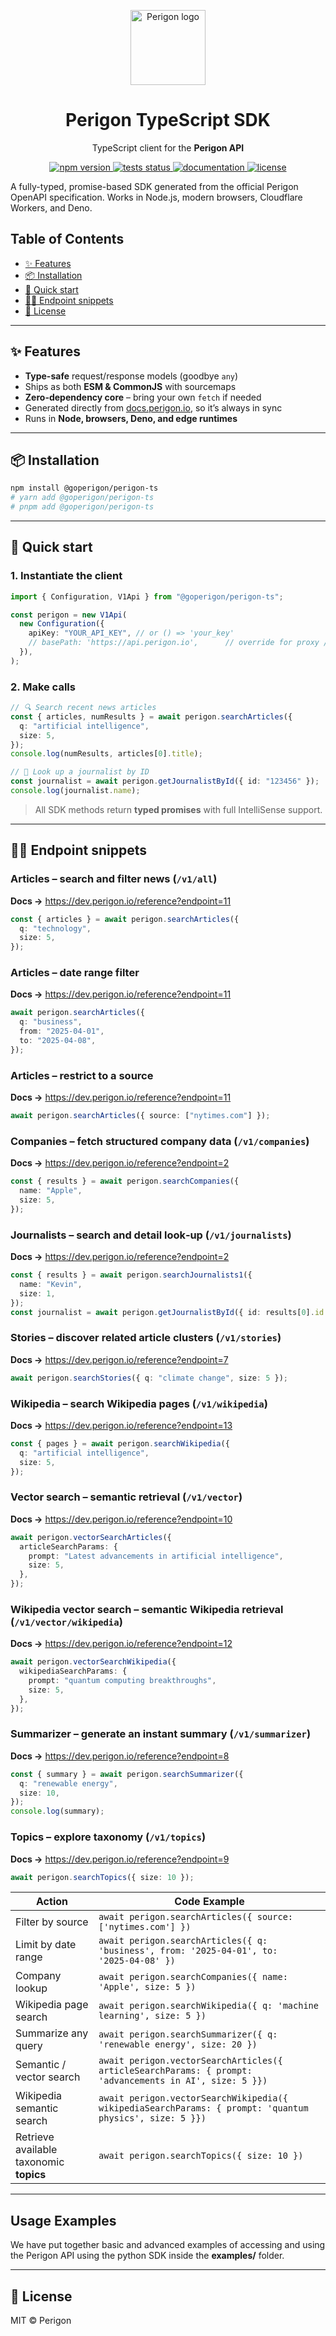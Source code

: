 <!-- ----------  Header  ---------- -->
<p align="center">
  <img src="https://goperigon.com/favicon.ico" width="120" alt="Perigon logo" />
</p>

<h1 align="center">Perigon&nbsp;TypeScript&nbsp;SDK</h1>
<p align="center">TypeScript client for the <strong>Perigon&nbsp;API</strong></p>

<!-- ----------  Badges  ---------- -->
<p align="center">
  <!-- npm -->
  <a href="https://www.npmjs.com/package/@goperigon/perigon-ts">
    <img src="https://img.shields.io/npm/v/@goperigon/perigon-ts?style=for-the-badge" alt="npm version">
  </a>
  <!-- tests -->
  <a href="https://github.com/goperigon/perigon-ts/actions/workflows/test.yml">
    <img src="https://img.shields.io/github/actions/workflow/status/goperigon/perigon-ts/test.yml?label=tests%20%E2%9C%85&style=for-the-badge" alt="tests status">
  </a>
  <!-- docs -->
  <a href="https://docs.perigon.io">
    <img src="https://img.shields.io/badge/docs-perigon.io-informational?style=for-the-badge&logo=readthedocs" alt="documentation">
  </a>
  <!-- license -->
  <a href="LICENSE">
    <img src="https://img.shields.io/github/license/goperigon/perigon-ts?style=for-the-badge" alt="license">
  </a>
</p>

A fully-typed, promise-based SDK generated from the official Perigon OpenAPI specification. Works in Node.js, modern browsers, Cloudflare Workers, and Deno.

## Table&nbsp;of&nbsp;Contents

<!-- START doctoc generated TOC please keep comment here to allow auto update -->
<!-- DON'T EDIT THIS SECTION, INSTEAD RE-RUN doctoc TO UPDATE -->

- [✨ Features](#-features)
- [📦 Installation](#-installation)
- [🚀 Quick start](#-quick-start)
- [🧑‍💻 Endpoint snippets](#-endpoint-snippets)
- [🪪 License](#-license)

<!-- END doctoc generated TOC please keep comment here to allow auto update -->

---

## ✨ Features

- **Type-safe** request/response models (goodbye `any`)
- Ships as both **ESM & CommonJS** with sourcemaps
- **Zero-dependency core** – bring your own `fetch` if needed
- Generated directly from [docs.perigon.io](https://docs.perigon.io), so it’s always in sync
- Runs in **Node, browsers, Deno, and edge runtimes**

---

## 📦 Installation

```bash
npm install @goperigon/perigon-ts
# yarn add @goperigon/perigon-ts
# pnpm add @goperigon/perigon-ts
```

---

## 🚀 Quick start

### 1. Instantiate the client

```ts
import { Configuration, V1Api } from "@goperigon/perigon-ts";

const perigon = new V1Api(
  new Configuration({
    apiKey: "YOUR_API_KEY", // or () => 'your_key'
    // basePath: 'https://api.perigon.io',      // override for proxy / dev
  }),
);
```

### 2. Make calls

```ts
// 🔍 Search recent news articles
const { articles, numResults } = await perigon.searchArticles({
  q: "artificial intelligence",
  size: 5,
});
console.log(numResults, articles[0].title);

// 👤 Look up a journalist by ID
const journalist = await perigon.getJournalistById({ id: "123456" });
console.log(journalist.name);
```

> All SDK methods return **typed promises** with full IntelliSense support.

---

## 🧑‍💻 Endpoint snippets

### Articles – search and filter news (`/v1/all`)<br>

**Docs →** <https://dev.perigon.io/reference?endpoint=11>

```ts
const { articles } = await perigon.searchArticles({
  q: "technology",
  size: 5,
});
```

### Articles – date range filter<br>

**Docs →** <https://dev.perigon.io/reference?endpoint=11>

```ts
await perigon.searchArticles({
  q: "business",
  from: "2025-04-01",
  to: "2025-04-08",
});
```

### Articles – restrict to a source<br>

**Docs →** <https://dev.perigon.io/reference?endpoint=11>

```ts
await perigon.searchArticles({ source: ["nytimes.com"] });
```

### Companies – fetch structured company data (`/v1/companies`)<br>

**Docs →** <https://dev.perigon.io/reference?endpoint=2>

```ts
const { results } = await perigon.searchCompanies({
  name: "Apple",
  size: 5,
});
```

### Journalists – search and detail look‑up (`/v1/journalists`)<br>

**Docs →** <https://dev.perigon.io/reference?endpoint=2>

```ts
const { results } = await perigon.searchJournalists1({
  name: "Kevin",
  size: 1,
});
const journalist = await perigon.getJournalistById({ id: results[0].id });
```

### Stories – discover related article clusters (`/v1/stories`)<br>

**Docs →** <https://dev.perigon.io/reference?endpoint=7>

```ts
await perigon.searchStories({ q: "climate change", size: 5 });
```

### Wikipedia – search Wikipedia pages (`/v1/wikipedia`)<br>

**Docs →** <https://dev.perigon.io/reference?endpoint=13>

```ts
const { pages } = await perigon.searchWikipedia({
  q: "artificial intelligence",
  size: 5,
});
```

### Vector search – semantic retrieval (`/v1/vector`)<br>

**Docs →** <https://dev.perigon.io/reference?endpoint=10>

```ts
await perigon.vectorSearchArticles({
  articleSearchParams: {
    prompt: "Latest advancements in artificial intelligence",
    size: 5,
  },
});
```

### Wikipedia vector search – semantic Wikipedia retrieval (`/v1/vector/wikipedia`)<br>

**Docs →** <https://dev.perigon.io/reference?endpoint=12>

```ts
await perigon.vectorSearchWikipedia({
  wikipediaSearchParams: {
    prompt: "quantum computing breakthroughs",
    size: 5,
  },
});
```

### Summarizer – generate an instant summary (`/v1/summarizer`)<br>

**Docs →** <https://dev.perigon.io/reference?endpoint=8>

```ts
const { summary } = await perigon.searchSummarizer({
  q: "renewable energy",
  size: 10,
});
console.log(summary);
```

### Topics – explore taxonomy (`/v1/topics`)<br>

**Docs →** <https://dev.perigon.io/reference?endpoint=9>

```ts
await perigon.searchTopics({ size: 10 });
```

| Action                                  | Code Example                                                                                                    |
| --------------------------------------- | --------------------------------------------------------------------------------------------------------------- |
| Filter by source                        | `await perigon.searchArticles({ source: ['nytimes.com'] })`                                                     |
| Limit by date range                     | `await perigon.searchArticles({ q: 'business', from: '2025‑04‑01', to: '2025‑04‑08' })`                         |
| Company lookup                          | `await perigon.searchCompanies({ name: 'Apple', size: 5 })`                                                     |
| Wikipedia page search                   | `await perigon.searchWikipedia({ q: 'machine learning', size: 5 })`                                             |
| Summarize any query                     | `await perigon.searchSummarizer({ q: 'renewable energy', size: 20 })`                                           |
| Semantic / vector search                | `await perigon.vectorSearchArticles({ articleSearchParams: { prompt: 'advancements in AI', size: 5 }})`        |
| Wikipedia semantic search               | `await perigon.vectorSearchWikipedia({ wikipediaSearchParams: { prompt: 'quantum physics', size: 5 }})`        |
| Retrieve available taxonomic **topics** | `await perigon.searchTopics({ size: 10 })`                                                                      |

---

## Usage Examples
We have put together basic and advanced examples of accessing and using the Perigon API using the python SDK inside the **examples/** folder.

---

## 🪪 License

MIT © Perigon
